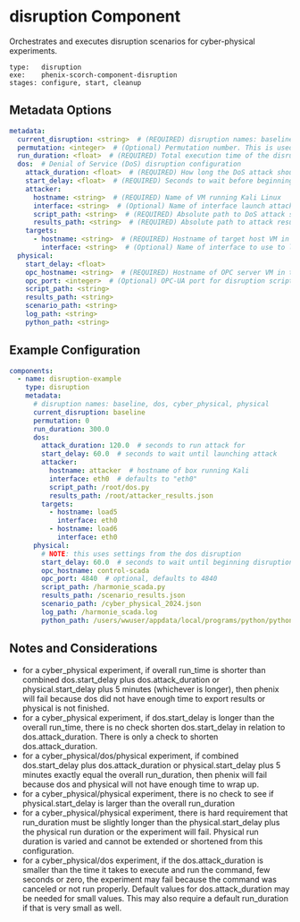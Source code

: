 # disruption Component

Orchestrates and executes disruption scenarios for cyber-physical experiments.

```
type:   disruption
exe:    phenix-scorch-component-disruption
stages: configure, start, cleanup
```

## Metadata Options

```yaml
metadata:
  current_disruption: <string>  # (REQUIRED) disruption names: baseline, dos, cyber_physical, physical
  permutation: <integer>  # (Optional) Permutation number. This is used by the collector Scorch component, and is REQUIRED if that component is enabled.
  run_duration: <float>  # (REQUIRED) Total execution time of the disruption, in seconds
  dos:  # Denial of Service (DoS) disruption configuration
    attack_duration: <float>  # (REQUIRED) How long the DoS attack should run for, in seconds
    start_delay: <float>  # (REQUIRED) Seconds to wait before beginning attack. Set to 0.0 to begin immediately.
    attacker:
      hostname: <string>  # (REQUIRED) Name of VM running Kali Linux
      interface: <string>  # (Optional) Name of interface launch attack from. Default: "eth0"
      script_path: <string>  # (REQUIRED) Absolute path to DoS attack script (dos.py)
      results_path: <string>  # (REQUIRED) Absolute path to attack results JSON file
    targets:
      - hostname: <string>  # (REQUIRED) Hostname of target host VM in phenix topology
        interface: <string>  # (Optional) Name of interface to use to launch the attack on this particular target. Default: "eth0"
  physical:
    start_delay: <float>
    opc_hostname: <string>  # (REQUIRED) Hostname of OPC server VM in the topology. Required if the disruption will be sending commands via OPC.
    opc_port: <integer>  # (Optional) OPC-UA port for disruption script to use. Default: 4840
    script_path: <string>
    results_path: <string>
    scenario_path: <string>
    log_path: <string>
    python_path: <string>
```

## Example Configuration

```yaml
components:
  - name: disruption-example
    type: disruption
    metadata:
      # disruption names: baseline, dos, cyber_physical, physical
      current_disruption: baseline
      permutation: 0
      run_duration: 300.0
      dos:
        attack_duration: 120.0  # seconds to run attack for
        start_delay: 60.0  # seconds to wait until launching attack
        attacker:
          hostname: attacker  # hostname of box running Kali
          interface: eth0  # defaults to "eth0"
          script_path: /root/dos.py
          results_path: /root/attacker_results.json
        targets:
          - hostname: load5
            interface: eth0
          - hostname: load6
            interface: eth0
      physical:
        # NOTE: this uses settings from the dos disruption
        start_delay: 60.0  # seconds to wait until beginning disruption
        opc_hostname: control-scada
        opc_port: 4840  # optional, defaults to 4840
        script_path: /harmonie_scada.py
        results_path: /scenario_results.json
        scenario_path: /cyber_physical_2024.json
        log_path: /harmonie_scada.log
        python_path: /users/wwuser/appdata/local/programs/python/python38/python.exe
```

## Notes and Considerations
 * for a cyber_physical experiment, if overall run_time is shorter than combined dos.start_delay plus dos.attack_duration or physical.start_delay plus 5 minutes (whichever is longer), then phenix will fail because dos did not have enough time to export results or physical is not finished.
 * for a cyber_physical experiment, if dos.start_delay is longer than the overall run_time, there is no check shorten dos.start_delay in relation to dos.attack_duration. There is only a check to shorten dos.attack_duration.
 * for a cyber_physical/dos/physical experiment, if combined dos.start_delay plus dos.attack_duration or physical.start_delay plus 5 minutes exactly equal the overall run_duration, then phenix will fail because dos and physical will not have enough time to wrap up.
 * for a cyber_physical/physical experiment, there is no check to see if physical.start_delay is larger than the overall run_duration
 * for a cyber_physical/physical experiment, there is hard requirement that run_duration must be slightly longer than the physical.start_delay plus the physical run duration or the experiment will fail. Physical run duration is varied and cannot be extended or shortened from this configuration.
 * for a cyber_physical/dos experiment, if the dos.attack_duration is smaller than the time it takes to execute and run the command, few seconds or zero, the experiment may fail because the command was canceled or not run properly. Default values for dos.attack_duration may be needed for small values. This may also require a default run_duration if that is very small as well.
